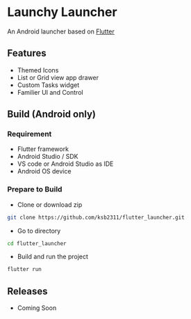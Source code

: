# Launchy Launcher

An Android launcher based on [Flutter](https://flutter.dev/)

## Features

* Themed Icons
* List or Grid view app drawer
* Custom Tasks widget
* Familier UI and Control

## Build (Android only)

### Requirement

* Flutter framework
* Android Studio / SDK
* VS code or Android Studio as IDE
* Android OS device

### Prepare to Build

* Clone or download zip

```bash
git clone https://github.com/ksb2311/flutter_launcher.git
```

* Go to directory

```bash
cd flutter_launcher
```

* Build and run the project

```bash
flutter run
```

## Releases

* Coming Soon
